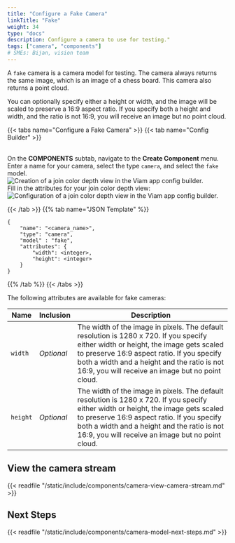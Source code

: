 ```yaml
---
title: "Configure a Fake Camera"
linkTitle: "Fake"
weight: 34
type: "docs"
description: Configure a camera to use for testing."
tags: ["camera", "components"]
# SMEs: Bijan, vision team
---
```


A `fake` camera is a camera model for testing.
The camera always returns the same image, which is an image of a chess board.
This camera also returns a point cloud.

You can optionally specify either a height or width, and the image will be scaled to preserve a 16:9 aspect ratio.
If you specify both a height and width, and the ratio is not 16:9, you will receive an image but no point cloud.

{{< tabs name="Configure a Fake Camera" >}}
{{< tab name="Config Builder" >}}

<br>
On the <b>COMPONENTS</b> subtab, navigate to the <b>Create Component</b> menu.
Enter a name for your camera, select the type <code>camera</code>, and select the <code>fake</code> model.
<br>
<img src="../img/create-fake.png" alt="Creation of a join color depth view in the Viam app config builder." style="max-width:600px" />
<br>
Fill in the attributes for your join color depth view:
<br>
<img src="../img/configure-fake.png" alt="Configuration of a join color depth view in the Viam app config builder." />
<br>

{{< /tab >}}
{{% tab name="JSON Template" %}}

```json-viam {class="line-numbers linkable-line-numbers"}
{
    "name": "<camera_name>",
    "type": "camera",
    "model" : "fake",
    "attributes": {
        "width": <integer>,
        "height": <integer>
    }
}
```

{{% /tab %}}
{{< /tabs >}}

The following attributes are available for fake cameras:

| Name | Inclusion | Description |
| ---- | --------- | ----------- |
| `width` | *Optional* | The width of the image in pixels. The default resolution is 1280 x 720. If you specify either width or height, the image gets scaled to preserve 16:9 aspect ratio. If you specify both a width and a height and the ratio is not 16:9, you will receive an image but no point cloud. |
| `height` | *Optional* | The width of the image in pixels. The default resolution is 1280 x 720. If you specify either width or height, the image gets scaled to preserve 16:9 aspect ratio. If you specify both a width and a height and the ratio is not 16:9, you will receive an image but no point cloud. |

## View the camera stream

{{< readfile "/static/include/components/camera-view-camera-stream.md" >}}

## Next Steps

{{< readfile "/static/include/components/camera-model-next-steps.md" >}}
